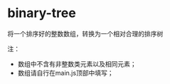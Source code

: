 # binary-tree    
     
将一个排序好的整数数组，转换为一个相对合理的排序树    
  
注：
+ 数组中不含有非整数类元素以及相同元素；    
+ 数组请自行在main.js顶部中填写；
